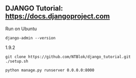 ## DJANGO Tutorial: https://docs.djangoproject.com

Run on Ubuntu
    
    django-admin --version

1.9.2

    git clone https://github.com/NTBlok/django_tutorial.git
    ./setup.sh

    python manage.py runserver 0.0.0.0:8000
